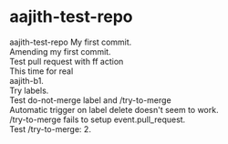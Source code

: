 # aajith-test-repo
aajith-test-repo
My first commit.<br/>
Amending my first commit.<br/>
Test pull request with ff action<br/>
This time for real<br/>
aajith-b1.<br/>
Try labels.<br/>
Test do-not-merge label and /try-to-merge<br/>
Automatic trigger on label delete doesn't seem to work.<br/>
/try-to-merge fails to setup event.pull_request.<br/>
Test /try-to-merge: 2.<br/>

